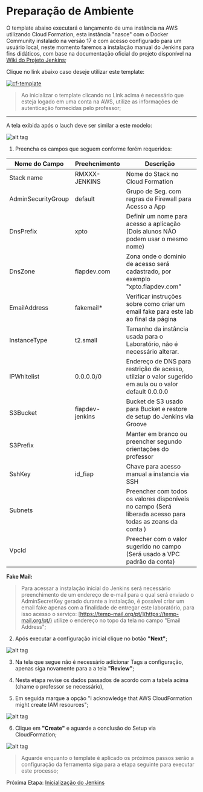 # Preparação de Ambiente

O template abaixo executará o lançamento de uma instância na AWS utilizando Cloud Formation, esta instância "nasce" com o Docker Community instalado na versão 17 e com acesso configurado para um usuário local, neste momento faremos a instalação manual do Jenkins para fins didáticos, com base na documentação oficial do projeto disponível na [Wiki do Projeto Jenkins](https://wiki.jenkins.io/display/JENKINS/Installing+Jenkins+on+Red+Hat+distributions);


Clique no link abaixo caso deseje utilizar este template:

[![cf-template](https://s3.amazonaws.com/cloudformation-examples/cloudformation-launch-stack.png)](https://console.aws.amazon.com/cloudformation/home?region=us-east-2#/stacks/new?stackName=sandboxDocker&templateURL=https://s3.us-east-2.amazonaws.com/cf-templates-fiaplabs/jenkinsmachine-aws-tmpl.json)


> Ao inicializar o template clicando no Link acima é necessário que esteja logado em uma conta na AWS, utilize as informações de autenticação fornecidas pelo professor;

---

A tela exibida após o lauch deve ser similar a este modelo:

![alt tag](https://github.com/fiapsecdevops/classroom/raw/master/labs/images/1.2.2-jenkins.png)


1. Preencha os campos que seguem conforme forém requeridos:

| Nome do Campo      | Preehcnimento    | Descrição |
|--------------------|------------------|-----------|
| Stack name         | RMXXX-JENKINS  | Nome do Stack no Cloud Formation                       |
| AdminSecurityGroup | default          | Grupo de Seg. com regras de Firewall para Acesso a App |
| DnsPrefix          | xpto             | Definir um nome para acesso a aplicação (Dois alunos NÃO podem usar o mesmo nome)    |
| DnsZone            | fiapdev.com      | Zona onde o dominio de acesso será cadastrado, por exemplo  "xpto.fiapdev.com"       |
| EmailAddress       | fakemail*        | Verificar instruções sobre como criar um email fake para este lab ao final da página |
| InstanceType       | t2.small         | Tamanho da instância usada para o Laboratório, não é necessário alterar.             |
| IPWhitelist        | 0.0.0.0/0        | Endereço de DNS para restrição de acesso, utilziar o valor sugerido em aula ou o valor default 0.0.0.0   |
| S3Bucket           | fiapdev-jenkins  | Bucket de S3 usado para Bucket e restore de setup do Jenkins via Groove                                  |
| S3Prefix           |                  | Manter em branco ou preencher segundo orientações do professor                                           |
| SshKey             | id_fiap          | Chave para acesso manual a instancia via SSH                                                             |
| Subnets            |                  | Preencher com todos os valores disponíveis no campo (Será liberada acesso para todas as zoans da conta ) |
| VpcId              |                  | Preecher com o valor sugerido no campo (Será usado a VPC padrão da conta)                                |

**Fake Mail:**

> Para acessar a instalação inicial do Jenkins será necessário preenchimento de um endereço de e-mail para o qual será enviado o AdminSecretKey gerado durante a instalação, é possível criar um email fake apenas com a finalidade de entregar este laboratório, para isso acesso o serviço: [https://temp-mail.org/pt/](https://temp-mail.org/pt/) utilize o endereço no topo da tela no campo "Email Address";

2. Após executar a configuração inicial clique no botão **"Next"**;

![alt tag](https://github.com/fiapsecdevops/classroom/raw/master/labs/images/1.2.3-jenkins.png)


3. Na tela que segue não é necessário adicionar Tags a configuração, apenas siga novamente para a a tela **"Review"**;

4. Nesta etapa revise os dados passados de acordo com a tabela acima (chame o professor se necessário),

5. Em seguida marque a opção "I acknowledge that AWS CloudFormation might create IAM resources";

![alt tag](https://github.com/fiapsecdevops/classroom/raw/master/labs/images/1.2.4-jenkins.png)

6. Clique em **"Create"** e aguarde a conclusão do Setup via CloudFormation;

![alt tag](https://github.com/fiapsecdevops/classroom/raw/master/labs/images/1.2.5-jenkins.png)

> Aguarde enquanto o template é aplicado os próximos passos serão a configuração da ferramenta siga para a etapa seguinte para executar este processo;

Próxima Etapa: [Inicialização do Jenkins](https://github.com/fiapsecdevops/classroom/blob/master/labs/jenkins/02-setup-jenkins.md)
